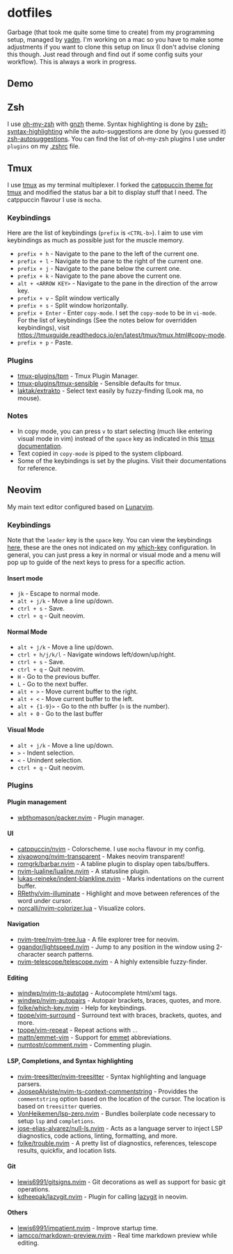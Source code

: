 # dotfiles

Garbage (that took me quite some time to create) from my programming setup, managed by [yadm](yadm.io). I'm working on a mac so you have to make some adjustments if you want to clone this setup on linux (I don't advise cloning this though. Just read through and find out if some config suits your workflow). This is always a work in progress.

## Demo

## Zsh
I use [oh-my-zsh](https://ohmyz.sh/) with [gnzh](https://github.com/ohmyzsh/ohmyzsh/wiki/Themes#gnzh) theme. Syntax highlighting is done by [zsh-syntax-highlighting](https://github.com/zsh-users/zsh-syntax-highlighting) while the auto-suggestions are done by (you guessed it) [zsh-autosuggestions](https://github.com/zsh-users/zsh-autosuggestions). You can find the list of oh-my-zsh plugins I use under `plugins` on my [.zshrc](https://github.com/danjvarela/dotfiles/blob/master/.zshrc) file.

## Tmux
I use [tmux](https://github.com/tmux/tmux) as my terminal multiplexer. I forked the [catppuccin theme for tmux](https://github.com/catppuccin/tmux) and modified the status bar a bit to display stuff that I need. The catppuccin flavour I use is `mocha`.

### Keybindings
Here are the list of keybindings (`prefix` is `<CTRL-b>`). I aim to use vim keybindings as much as possible just for the muscle memory.

* `prefix + h` - Navigate to the pane to the left of the current one.
* `prefix + l` - Navigate to the pane to the right of the current one.
* `prefix + j` - Navigate to the pane below the current one.
* `prefix + k` - Navigate to the pane above the current one.
* `alt + <ARROW KEY>` - Navigate to the pane in the direction of the arrow key.
* `prefix + v` - Split window vertically
* `prefix + s` - Split window horizontally.
* `prefix + Enter` - Enter `copy-mode`. I set the `copy-mode` to be in `vi-mode`. For the list of keybindings (See the notes below for overridden keybindings), visit https://tmuxguide.readthedocs.io/en/latest/tmux/tmux.html#copy-mode.
* `prefix + p` - Paste.

### Plugins
* [tmux-plugins/tpm](https://github.com/tmux-plugins/tpm) - Tmux Plugin Manager.
* [tmux-plugins/tmux-sensible](https://github.com/tmux-plugins/tmux-sensible) - Sensible defaults for tmux.
* [laktak/extrakto](https://github.com/laktak/extrakto) - Select text easily by fuzzy-finding (Look ma, no mouse).

### Notes
* In copy mode, you can press `v` to start selecting (much like entering visual mode in vim) instead of the `space` key as indicated in this [tmux documentation](https://tmuxguide.readthedocs.io/).
* Text copied in `copy-mode` is piped to the system clipboard.
* Some of the keybindings is set by the plugins. Visit their documentations for reference.

## Neovim
My main text editor configured based on [Lunarvim](https://www.lunarvim.org/).

### Keybindings
Note that the `leader` key is the `space` key. You can view the keybindings [here](https://github.com/danjvarela/dotfiles/blob/master/.config/nvim/lua/dan/keybindings.lua), these are the ones not indicated on my [which-key](https://github.com/danjvarela/dotfiles/blob/master/.config/nvim/lua/dan/plugin_configs/whichkey.lua) configuration. In general, you can just press a key in normal or visual mode and a menu will pop up to guide of the next keys to press for a specific action.

#### Insert mode
* `jk` - Escape to normal mode.
* `alt + j/k` - Move a line up/down.
* `ctrl + s` - Save.
* `ctrl + q` - Quit neovim.

#### Normal Mode
* `alt + j/k` - Move a line up/down.
* `ctrl + h/j/k/l` - Navigate windows left/down/up/right.
* `ctrl + s` - Save.
* `ctrl + q` - Quit neovim.
* `H` - Go to the previous buffer.
* `L` - Go to the next buffer.
* `alt + >` - Move current buffer to the right.
* `alt + <` - Move current buffer to the left.
* `alt + {1-9}>` - Go to the nth buffer (`n` is the number).
* `alt + 0` - Go to the last buffer

#### Visual Mode
* `alt + j/k` - Move a line up/down.
* `>` - Indent selection.
* `<` - Unindent selection.
* `ctrl + q` - Quit neovim.

### Plugins

#### Plugin management
* [wbthomason/packer.nvim](https://github.com/wbthomason/packer.nvim) - Plugin manager.

#### UI
* [catppuccin/nvim](https://github.com/catppuccin/nvim) - Colorscheme. I use `mocha` flavour in my config.
* [xiyaowong/nvim-transparent](https://github.com/xiyaowong/nvim-transparent) - Makes neovim transparent!
* [romgrk/barbar.nvim](https://github.com/romgrk/barbar.nvim) - A tabline plugin to display open tabs/buffers.
* [nvim-lualine/lualine.nvim](https://github.com/nvim-lualine/lualine.nvim) - A statusline plugin.
* [lukas-reineke/indent-blankline.nvim](https://github.com/lukas-reineke/indent-blankline.nvim) - Marks indentations on the current buffer.
* [RRethy/vim-illuminate](https://github.com/RRethy/vim-illuminate) - Highlight and move between references of the word under cursor.
* [norcalli/nvim-colorizer.lua](https://github.com/norcalli/nvim-colorizer.lua) - Visualize colors.

#### Navigation
* [nvim-tree/nvim-tree.lua](https://github.com/nvim-tree/nvim-tree.lua) - A file explorer tree for neovim.
* [ggandor/lightspeed.nvim](https://github.com/ggandor/lightspeed.nvim) - Jump to any position in the window using 2-character search patterns.
* [nvim-telescope/telescope.nvim](https://github.com/nvim-telescope/telescope.nvim) - A highly extensible fuzzy-finder.

#### Editing
* [windwp/nvim-ts-autotag](https://github.com/windwp/nvim-ts-autotag) - Autocomplete html/xml tags.
* [windwp/nvim-autopairs](https://github.com/windwp/nvim-autopairs) - Autopair brackets, braces, quotes, and more.
* [folke/which-key.nvim](https://github.com/folke/which-key.nvim) - Help for keybindings.
* [tpope/vim-surround](https://github.com/tpope/vim-surround) - Surround text with braces, brackets, quotes, and more.
* [tpope/vim-repeat](https://github.com/tpope/vim-repeat) - Repeat actions with `.`.
* [mattn/emmet-vim](https://github.com/mattn/emmet-vim) - Support for [emmet](https://emmet.io/) abbreviations.
* [numtostr/comment.nvim](https://github.com/numToStr/Comment.nvim) - Commenting plugin.

#### LSP, Completions, and Syntax highlighting
* [nvim-treesitter/nvim-treesitter](https://github.com/nvim-treesitter/nvim-treesitter) - Syntax highlighting and language parsers.
* [JoosepAlviste/nvim-ts-context-commentstring](https://github.com/JoosepAlviste/nvim-ts-context-commentstring) - Providdes the `commentstring` option based on the location of the cursor. The location is based on `treesitter` queries.
* [VonHeikemen/lsp-zero.nvim](https://github.com/VonHeikemen/lsp-zero.nvim) - Bundles boilerplate code necessary to setup `lsp` and `completions`.
* [jose-elias-alvarez/null-ls.nvim](https://github.com/jose-elias-alvarez/null-ls.nvim) - Acts as a language server to inject LSP diagnostics, code actions, linting, formatting, and more.
* [folke/trouble.nvim](https://github.com/folke/trouble.nvim) - A pretty list of diagnostics, references, telescope results, quickfix, and location lists.

#### Git
* [lewis6991/gitsigns.nvim](https://github.com/lewis6991/gitsigns.nvim) - Git decorations as well as support for basic git operations.
* [kdheepak/lazygit.nvim](https://github.com/kdheepak/lazygit.nvi) - Plugin for calling [lazygit](https://github.com/jesseduffield/lazygit) in neovim.

#### Others
* [lewis6991/impatient.nvim](https://github.com/lewis6991/impatient.nvim) - Improve startup time.
* [iamcco/markdown-preview.nvim](https://github.com/iamcco/markdown-preview.nvim) - Real time markdown preview while editing.
